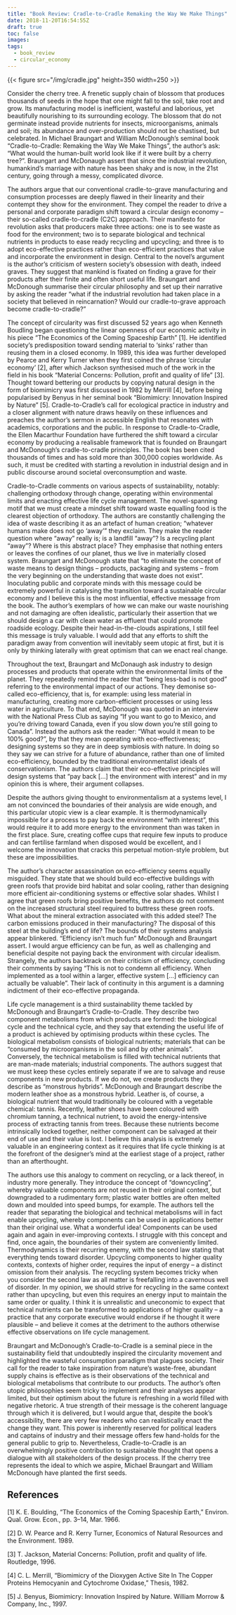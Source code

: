 ```yaml
---
title: "Book Review: Cradle-to-Cradle Remaking the Way We Make Things"
date: 2018-11-20T16:54:55Z
draft: true
toc: false
images:
tags:
  - book_review
  - circular_economy
---
```

{{< figure src="/img/cradle.jpg" height=350 width=250 >}}

Consider the cherry tree. A frenetic supply chain of blossom that produces thousands of seeds in the hope that one might fall to the soil, take root and grow. Its manufacturing model is inefficient, wasteful and laborious, yet beautifully nourishing to its surrounding ecology. The blossom that do not germinate instead provide nutrients for insects, microorganisms, animals and soil; its abundance and over-production should not be chastised, but celebrated. In Michael Braungart and William McDonough’s seminal book “Cradle-to-Cradle: Remaking the Way We Make Things”, the author’s ask: “What would the human-built world look like if it were built by a cherry tree?”. Braungart and McDonaugh assert that since the industrial revolution, humankind’s marriage with nature has been shaky and is now, in the 21st century, going through a messy, complicated divorce.

The authors argue that our conventional cradle-to-grave manufacturing and consumption processes are deeply flawed in their linearity and their contempt they show for the environment. They compel the reader to drive a personal and corporate paradigm shift toward a circular design economy – their so-called cradle-to-cradle (C2C) approach. Their manifesto for revolution asks that producers make three actions: one is to see waste as food for the environment; two is to separate biological and technical nutrients in products to ease ready recycling and upcycling; and three is to adopt eco-effective practices rather than eco-efficient practices that value and incorporate the environment in design. Central to the novel’s argument is the author’s criticism of western society’s obsession with death, indeed graves. They suggest that mankind is fixated on finding a grave for their products after their finite and often short useful life. Braungart and McDonough summarise their circular philosophy and set up their narrative by asking the reader “what if the industrial revolution had taken place in a society that believed in reincarnation? Would our cradle-to-grave approach become cradle-to-cradle?”

The concept of circularity was first discussed 52 years ago when Kenneth Boudling began questioning the linear openness of our economic activity in his piece “The Economics of the Coming Spaceship Earth” [1]. He identified society’s predisposition toward sending material to ‘sinks’ rather than reusing them in a closed economy. In 1989, this idea was further developed by Pearce and Kerry Turner when they first coined the phrase ‘circular economy’ [2],   after which Jackson synthesised much of the work in the field in his book “Material Concerns: Pollution, profit and quality of life” [3]. Thought toward bettering our products by copying natural design in the form of biomimicry was first discussed in 1982 by Merrill [4], before being popularised by Benyus in her seminal book “Biomimicry: Innovation Inspired by Nature” [5]. Cradle-to-Cradle’s call for ecological practice in industry and a closer alignment with nature draws heavily on these influences and preaches the author’s sermon in accessible English that resonates with academics, corporations and the public. In response to Cradle-to-Cradle, the Ellen Macarthur Foundation have furthered the shift toward a circular economy by producing a realisable framework that is founded on Braungart and McDonough’s cradle-to-cradle principles. The book has been cited thousands of times and has sold more than 300,000 copies worldwide. As such, it must be credited with starting a revolution in industrial design and in public discourse around societal overconsumption and waste.

Cradle-to-Cradle comments on various aspects of sustainability, notably: challenging orthodoxy through change, operating within environmental limits and enacting effective life cycle management. The novel-spanning motif that we must create a mindset shift toward waste equalling food is the clearest objection of orthodoxy. The authors are constantly challenging the idea of waste describing it as an artefact of human creation; “whatever humans make does not go ‘away’” they exclaim. They make the reader question where “away” really is; is a landfill “away”? Is a recycling plant “away”? Where is this abstract place? They emphasise that nothing enters or leaves the confines of our planet, thus we live in materially closed system. Braungart and McDonough state that “to eliminate the concept of waste means to design things – products, packaging and systems – from the very beginning on the understanding that waste does not exist”. Inoculating public and corporate minds with this message could be extremely powerful in catalysing the transition toward a sustainable circular economy and I believe this is the most influential, effective message from the book. The author’s exemplars of how we can make our waste nourishing and not damaging are often idealistic, particularly their assertion that we should design a car with clean water as effluent that could promote roadside ecology. Despite their head-in-the-clouds aspirations, I still feel this message is truly valuable. I would add that any efforts to shift the paradigm away from convention will inevitably seem utopic at first, but it is only by thinking laterally with great optimism that can we enact real change.

Throughout the text, Braungart and McDonaugh ask industry to design processes and products that operate within the environmental limits of the planet. They repeatedly remind the reader that “being less-bad is not good” referring to the environmental impact of our actions. They demonise so-called eco-efficiency, that is, for example: using less material in manufacturing, creating more carbon-efficient processes or using less water in agriculture. To that end, McDonough was quoted in an interview with the National Press Club as saying “If you want to go to Mexico, and you’re driving toward Canada, even if you slow down you’re still going to Canada”. Instead the authors ask the reader: “What would it mean to be 100% good?”, by that they mean operating with eco-effectiveness; designing systems so they are in deep symbiosis with nature. In doing so they say we can strive for a future of abundance, rather than one of limited eco-efficiency, bounded by the traditional environmentalist ideals of conservationism. The authors claim that their eco-effective principles will design systems that “pay back […] the environment with interest” and in my opinion this is where, their argument collapses.

Despite the authors giving thought to environmentalism at a systems level, I am not convinced the boundaries of their analysis are wide enough, and this particular utopic view is a clear example. It is thermodynamically impossible for a process to pay back the environment “with interest”, this would require it to add more energy to the environment than was taken in the first place. Sure, creating coffee cups that require few inputs to produce and can fertilise farmland when disposed would be excellent, and I welcome the innovation that cracks this perpetual motion-style problem, but these are impossibilities.

The author’s character assassination on eco-efficiency seems equally misguided. They state that we should build eco-effective buildings with green roofs that provide bird habitat and solar cooling, rather than designing more efficient air-conditioning systems or effective solar shades. Whilst I agree that green roofs bring positive benefits, the authors do not comment on the increased structural steel required to buttress these green roofs. What about the mineral extraction associated with this added steel? The carbon emissions produced in their manufacturing? The disposal of this steel at the building’s end of life? The bounds of their systems analysis appear blinkered. “Efficiency isn’t much fun” McDonough and Braungart assert. I would argue efficiency can be fun, as well as challenging and beneficial despite not paying back the environment with circular idealism. Strangely, the authors backtrack on their criticism of efficiency, concluding their comments by saying “This is not to condemn all efficiency. When implemented as a tool within a larger, effective system […] efficiency can actually be valuable”. Their lack of continuity in this argument is a damning indictment of their eco-effective propaganda.

Life cycle management is a third sustainability theme tackled by McDonough and Braungart’s Cradle-to-Cradle. They describe two component metabolisms from which products are formed: the biological cycle and the technical cycle, and they say that extending the useful life of a product is achieved by optimising products within these cycles. The biological metabolism consists of biological nutrients; materials that can be “consumed by microorganisms in the soil and by other animals”. Conversely, the technical metabolism is filled with technical nutrients that are man-made materials; industrial components. The authors suggest that we must keep these cycles entirely separate if we are to salvage and reuse components in new products. If we do not, we create products they describe as “monstrous hybrids”. McDonough and Braungart describe the modern leather shoe as a monstrous hybrid. Leather is, of course, a biological nutrient that would traditionally be coloured with a vegetable chemical: tannis. Recently, leather shoes have been coloured with chromium tanning, a technical nutrient, to avoid the energy-intensive process of extracting tannis from trees. Because these nutrients become intrinsically locked together, neither component can be salvaged at their end of use and their value is lost. I believe this analysis is extremely valuable in an engineering context as it requires that life cycle thinking is at the forefront of the designer’s mind at the earliest stage of a project, rather than an afterthought.

The authors use this analogy to comment on recycling, or a lack thereof, in industry more generally. They introduce the concept of “downcycling”, whereby valuable components are not reused in their original context, but downgraded to a rudimentary form; plastic water bottles are often melted down and moulded into speed bumps, for example. The authors tell the reader that separating the biological and technical metabolisms will in fact enable upcycling, whereby components can be used in applications better than their original use. What a wonderful idea! Components can be used again and again in ever-improving contexts. I struggle with this concept and find, once again, the boundaries of their system are conveniently limited. Thermodynamics is their recurring enemy, with the second law stating that everything tends toward disorder. Upcycling components to higher quality contexts, contexts of higher order, requires the input of energy – a distinct omission from their analysis. The recycling system becomes tricky when you consider the second law as all matter is freefalling into a cavernous well of disorder. In my opinion, we should strive for recycling in the same context rather than upcycling, but even this requires an energy input to maintain the same order or quality. I think it is unrealistic and uneconomic to expect that technical nutrients can be transformed to applications of higher quality – a practice that any corporate executive would endorse if he thought it were plausible – and believe it comes at the detriment to the authors otherwise effective observations on life cycle management.

Braungart and McDonough’s Cradle-to-Cradle is a seminal piece in the sustainability field that undoubtedly inspired the circularity movement and highlighted the wasteful consumption paradigm that plagues society. Their call for the reader to take inspiration from nature’s waste-free, abundant supply chains is effective as is their observations of the technical and biological metabolisms that contribute to our products. The author’s often utopic philosophies seem tricky to implement and their analyses appear limited, but their optimism about the future is refreshing in a world filled with negative rhetoric. A true strength of their message is the coherent language through which it is delivered, but I would argue that, despite the book’s accessibility, there are very few readers who can realistically enact the change they want. This power is inherently reserved for political leaders and captains of industry and their message offers few hand-holds for the general public to grip to. Nevertheless, Cradle-to-Cradle is an overwhelmingly positive contribution to sustainable thought that opens a dialogue with all stakeholders of the design process. If the cherry tree represents the ideal to which we aspire, Michael Braungart and William McDonough have planted the first seeds.

## References

[1]        K. E. Boulding, “The Economics of the Coming Spaceship Earth,” Environ. Qual. Grow. Econ., pp. 3–14, Mar. 1966.

[2]        D. W. Pearce and R. Kerry Turner, Economics of Natural Resources and the Environment. 1989.

[3]        T. Jackson, Material Concerns: Pollution, profit and quality of life. Routledge, 1996.

[4]        C. L. Merrill, “Biomimicry of the Dioxygen Active Site In The Copper Proteins Hemocyanin and Cytochrome Oxidase,” Thesis, 1982.

[5]        J. Benyus, Biomimicry: Innovation Inspired by Nature. William Morrow & Company, Inc., 1997.
